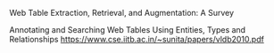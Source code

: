 
Web Table Extraction, Retrieval, and Augmentation: A Survey

Annotating and Searching Web Tables Using Entities, Types and Relationships
https://www.cse.iitb.ac.in/~sunita/papers/vldb2010.pdf
